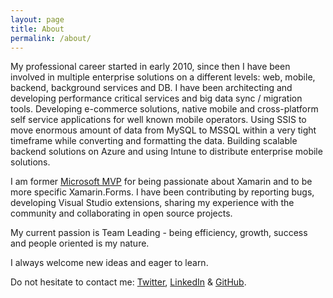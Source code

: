 ```yaml
---
layout: page
title: About
permalink: /about/
---
```


My professional career started in early 2010, since then I have been involved in multiple enterprise solutions on a different levels: web, mobile, backend, background services and DB. I have been architecting and developing performance critical services and big data sync / migration tools. Developing e-commerce solutions, native mobile and cross-platform self service applications for well known mobile operators. Using SSIS to move enormous amount of data from MySQL to MSSQL within a very tight timeframe while converting and formatting the data. Building scalable backend solutions on Azure and using Intune to distribute enterprise mobile solutions.

I am former [Microsoft MVP](https://mvp.microsoft.com/en-us/PublicProfile/5003295?fullName=Evgeny%20Zborovsky) for being passionate about Xamarin and to be more specific Xamarin.Forms. I have been contributing by reporting bugs, developing Visual Studio extensions, sharing my experience with the community and collaborating in open source projects.

My current passion is Team Leading - being efficiency, growth, success and people oriented is my nature.

I always welcome new ideas and eager to learn.

Do not hesitate to contact me: [Twitter](https://twitter.com/ezborovsky), [LinkedIn](http://www.linkedin.com/in/evsky/) & [GitHub](https://github.com/yuv4ik). 